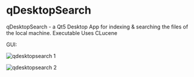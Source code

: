 # qDesktopSearch
qDesktopSearch - a Qt5 Desktop App for indexing & searching the files of the local machine.
Executable
Uses CLucene

GUI:

![qdesktopsearch 1](https://cloud.githubusercontent.com/assets/15926631/14848274/36a416da-0c6d-11e6-9a63-5ad4dd1a2fa2.png)


![qdesktopsearch 2](https://cloud.githubusercontent.com/assets/15926631/14848275/36c37fa2-0c6d-11e6-9927-fd199745dc86.png)

